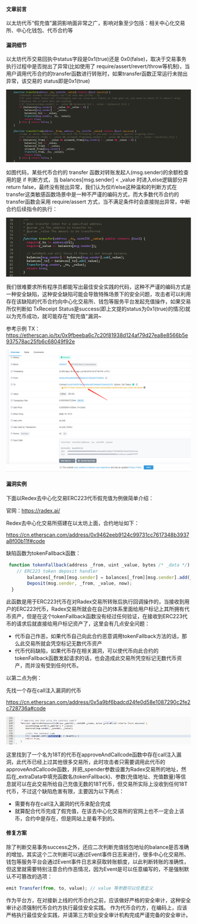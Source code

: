 #### 文章前言

以太坊代币“假充值”漏洞影响面非常之广，影响对象至少包括：相关中心化交易所、中心化钱包、代币合约等

#### 漏洞细节 

以太坊代币交易回执中status字段是0x1(true)还是 0x0(false)，取决于交易事务执行过程中是否抛出了异常(比如使用了 require/assert/revert/throw等机制)，当用户调用代币合约的transfer函数进行转账时，如果transfer函数正常运行未抛出异常，该交易的 status即是0x1(true)

![img](img/1.png)

如图代码，某些代币合约的 transfer 函数对转账发起人(msg.sender)的余额检查用的是 if 判断方式，当 balances[msg.sender] < _value 时进入else逻辑部分并return false，最终没有抛出异常，我们认为仅if/else这种温和的判断方式在transfer这类敏感函数场景中是一种不严谨的编码方式，而大多数代币合约的transfer函数会采用 require/assert 方式，当不满足条件时会直接抛出异常，中断合约后续指令的执行：

![img](img/2.png)

我们很难要求所有程序员都能写出最佳安全实践的代码，这种不严谨的编码方式是一种安全缺陷，这种安全缺陷可能会导致特殊场景下的安全问题，攻击者可以利用存在该缺陷的代币合约向中心化交易所、钱包等服务平台发起充值操作，如果交易所仅判断如 TxReceipt Status是success(即上文提的status为0x1(true)的情况)就以为充币成功，就可能存在"假充值"漏洞~

参考示例 TX：https://etherscan.io/tx/0x9fbeeba6c7c20f81938d124af79d27ea8e8566b5e937578ac25fb6c68049f92e

![img](img/3.png)

#### 漏洞实例

下面以Redex去中心化交易ERC223代币假充值为例做简单介绍：

官网：https://radex.ai/ 

Redex去中心化交易所搭建在以太坊上面，合约地址如下：

https://cn.etherscan.com/address/0x9462eeb9124c99731cc7617348b3937a8f00b11f#code 

缺陷函数为tokenFallback函数：

```javascript
 function tokenFallback(address _from, uint _value, bytes /* _data */) {
    // ERC223 token deposit handler
        balances[_from][msg.sender] = balances[_from][msg.sender].add(_value);
        Deposit(msg.sender, _from, _value, now);
  }
```

此函数是用于ERC223代币在对Radex交易所转账后执行回调操作的，当接收到用户的ERC223代币，Radex交易所就会在自己的体系里面给用户标记上其所拥有代币资产，但是在这个tokenFallback函数没有经过任何验证，在接收到ERC223代币的请求后就直接给用户标记资产了，这里会有几点安全问题：

- 代币自己作恶，如果代币自己向此合约恶意调用tokenFallback方法的话，那么此交易所就会凭空标记无数代币资产 
- 代币代码缺陷，如果代币存在相关漏洞，可以使代币向此合约的tokenFallback函数发起请求的话，也会造成此交易所凭空标记无数代币资产，而并没有受到任何代币。

以第二点为例： 

先找一个存在call注入漏洞的代币

https://cn.etherscan.com/address/0x5a9bf6badcd24fe0d58e1087290c2fe2c728736a#code 

<img src="img/4.png" alt="img" style="zoom:150%;" />

这里找到了一个名为18T的代币在approveAndCallcode函数中存在call注入漏洞，此代币已经上过其他很多交易所，此时攻击者只需要调用此代币的approveAndCallcode函数，并把_spender参数设置为Radex交易所的地址，然后在_extraData中填充函数名(tokenFallback)、参数(充值地址、充值数量)等信息就可以在此交易所给自己充值无数的18T代币，但交易所实际上没收到任何18T代币，不过这个缺陷危害有限，主要因为以下两点：

- 需要有存在call注入漏洞的代币来配合完成 
- 就算配合代币完成了假充值，在该去中心化交易所的官网上也不一定会上该币，合约中是存在，但是网站上是看不到的。

#### 修复方案 

除了判断交易事务success之外，还应二次判断充值钱包地址的balance是否准确的增加，其实这个二次判断可以通过Event事件日志来进行，很多中心化交易所、钱包等服务平台会通过Event事件日志来获取转账额度，以此判断转账的准确性，但这里就需要特别注意合约作恶情况，因为Event是可以任意编写的，不是强制默认不可篡改的选项：

```javascript
emit Transfer(from, to, value); // value 等参数可以任意定义
```

作为平台方，在对接新上线的代币合约之前，应该做好严格的安全审计，这种安全审计必须强制代币合约方执行最佳安全实践。  作为代币合约方，在编码上，应该严格执行最佳安全实践，并请第三方职业安全审计机构完成严谨完备的安全审计。